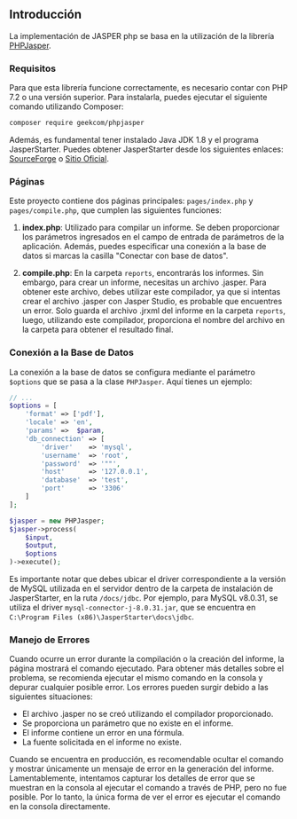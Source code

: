 ## Introducción
La implementación de JASPER php se basa en la utilización de la librería [PHPJasper](https://github.com/PHPJasper/phpjasper).

### Requisitos
Para que esta librería funcione correctamente, es necesario contar con PHP 7.2 o una versión superior. Para instalarla, puedes ejecutar el siguiente comando utilizando Composer:

```bash
composer require geekcom/phpjasper
```

Además, es fundamental tener instalado Java JDK 1.8 y el programa JasperStarter. Puedes obtener JasperStarter desde los siguientes enlaces: [SourceForge](https://sourceforge.net/projects/jasperstarter/) o [Sitio Oficial](https://jasperstarter.cenote.de/).

### Páginas
Este proyecto contiene dos páginas principales: `pages/index.php` y `pages/compile.php`, que cumplen las siguientes funciones:

1. **index.php**: Utilizado para compilar un informe. Se deben proporcionar los parámetros ingresados en el campo de entrada de parámetros de la aplicación. Además, puedes especificar una conexión a la base de datos si marcas la casilla "Conectar con base de datos".

2. **compile.php**: En la carpeta `reports`, encontrarás los informes. Sin embargo, para crear un informe, necesitas un archivo .jasper. Para obtener este archivo, debes utilizar este compilador, ya que si intentas crear el archivo .jasper con Jasper Studio, es probable que encuentres un error. Solo guarda el archivo .jrxml del informe en la carpeta `reports`, luego, utilizando este compilador, proporciona el nombre del archivo en la carpeta para obtener el resultado final.

### Conexión a la Base de Datos
La conexión a la base de datos se configura mediante el parámetro `$options` que se pasa a la clase `PHPJasper`. Aquí tienes un ejemplo:

```php
// ...
$options = [
    'format' => ['pdf'],
    'locale' => 'en',
    'params' =>  $param,
    'db_connection' => [
        'driver'    => 'mysql',
        'username'  => 'root',
        'password'  => '""',
        'host'      => '127.0.0.1',
        'database'  => 'test',
        'port'      => '3306'
    ]
];

$jasper = new PHPJasper;
$jasper->process(
    $input,
    $output,
    $options
)->execute();
```

Es importante notar que debes ubicar el driver correspondiente a la versión de MySQL utilizada en el servidor dentro de la carpeta de instalación de JasperStarter, en la ruta `/docs/jdbc`. Por ejemplo, para MySQL v8.0.31, se utiliza el driver `mysql-connector-j-8.0.31.jar`, que se encuentra en `C:\Program Files (x86)\JasperStarter\docs\jdbc`.

### Manejo de Errores
Cuando ocurre un error durante la compilación o la creación del informe, la página mostrará el comando ejecutado. Para obtener más detalles sobre el problema, se recomienda ejecutar el mismo comando en la consola y depurar cualquier posible error. Los errores pueden surgir debido a las siguientes situaciones:

- El archivo .jasper no se creó utilizando el compilador proporcionado.
- Se proporciona un parámetro que no existe en el informe.
- El informe contiene un error en una fórmula.
- La fuente solicitada en el informe no existe.

Cuando se encuentra en producción, es recomendable ocultar el comando y mostrar únicamente un mensaje de error en la generación del informe. Lamentablemente, intentamos capturar los detalles de error que se muestran en la consola al ejecutar el comando a través de PHP, pero no fue posible. Por lo tanto, la única forma de ver el error es ejecutar el comando en la consola directamente.